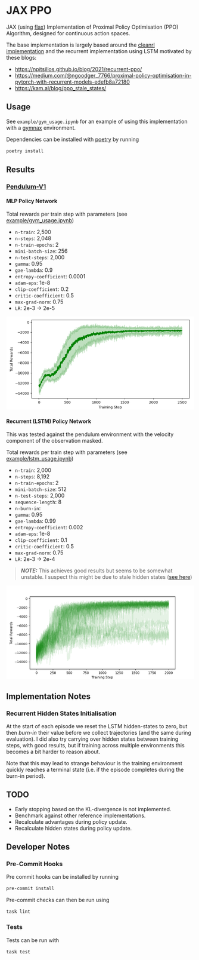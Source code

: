 # JAX PPO

JAX (using [flax](https://flax.readthedocs.io/en/latest/)) Implementation of
Proximal Policy Optimisation (PPO) Algorithm, designed for continuous action spaces.

The base implementation is largely based around the
[cleanrl implementation](https://github.com/vwxyzjn/cleanrl/blob/master/cleanrl/ppo.py)
and the recurrent implementation using LSTM motivated by these blogs:

- https://npitsillos.github.io/blog/2021/recurrent-ppo/
- https://medium.com/@ngoodger_7766/proximal-policy-optimisation-in-pytorch-with-recurrent-models-edefb8a72180
- https://kam.al/blog/ppo_stale_states/

## Usage

See `example/gym_usage.ipynb` for an example of using this implementation
with a [gymnax](https://github.com/RobertTLange/gymnax) environment.

Dependencies can be installed with [poetry](https://python-poetry.org/) by running

```bash
poetry install
```

## Results

### [Pendulum-V1](https://github.com/RobertTLange/gymnax/blob/main/gymnax/environments/classic_control/pendulum.py)

#### MLP Policy Network

Total rewards per train step with parameters
(see [example/gym_usage.ipynb](examples/gym_usage.ipynb))

- `n-train`: 2,500
- `n-steps`: 2,048
- `n-train-epochs`: 2
- `mini-batch-size`: 256
- `n-test-steps`: 2,000
- `gamma`: 0.95
- `gae-lambda`: 0.9
- `entropy-coefficient`: 0.0001
- `adam-eps`: 1e-8
- `clip-coefficient`: 0.2
- `critic-coefficient`: 0.5
- `max-grad-norm`: 0.75
- `LR`: 2e-3 &rarr; 2e-5

![MLP Policy Rewards](.github/images/pendulum_mlp_rewards.png)

#### Recurrent (LSTM) Policy Network

This was tested against the pendulum environment with the velocity
component of the observation masked.

Total rewards per train step with parameters
(see [example/lstm_usage.ipynb](examples/lstm_usage.ipynb))

- `n-train`: 2,000
- `n-steps`: 8,192
- `n-train-epochs`: 2
- `mini-batch-size`: 512
- `n-test-steps`: 2,000
- `sequence-length`: 8
- `n-burn-in`:
- `gamma`: 0.95
- `gae-lambda`: 0.99
- `entropy-coefficient`: 0.002
- `adam-eps`: 1e-8
- `clip-coefficient`: 0.1
- `critic-coefficient`: 0.5
- `max-grad-norm`: 0.75
- `LR`: 2e-3 &rarr; 2e-4

> **_NOTE:_**  This achieves good results but seems to be somewhat unstable. I
> suspect this might be due to stale hidden states
> ([see here](https://kam.al/blog/ppo_stale_states/))

![LSTM Policy Rewards](.github/images/pendulum_lstm_rewards.png)

## Implementation Notes

### Recurrent Hidden States Initialisation

At the start of each episode we reset the LSTM hidden-states to zero, but then
*burn-in* their value before we collect trajectories (and the same during evaluation).
I did also try carrying over hidden states between training steps, with good results,
but if training across multiple environments this becomes a bit harder to reason about.

Note that this may lead to strange behaviour is the training environment quickly
reaches a terminal state (i.e. if the episode completes during the burn-in period).

## TODO

- Early stopping based on the KL-divergence is not implemented.
- Benchmark against other reference implementations.
- Recalculate advantages during policy update.
- Recalculate hidden states during policy update.

## Developer Notes

### Pre-Commit Hooks

Pre commit hooks can be installed by running

```bash
pre-commit install
```

Pre-commit checks can then be run using

```bash
task lint
```

### Tests

Tests can be run with

```bash
task test
```

